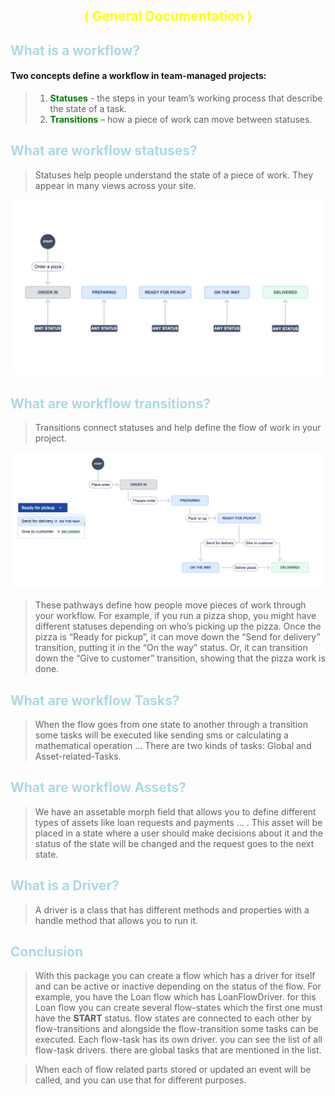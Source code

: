 <h2 align="center" style="color: yellow;">( General Documentation )</h2>

## <span style="color: lightblue;">What is a workflow?</span>

#### Two concepts define a workflow in team-managed projects:
>1. <b style="color:green;">Statuses</b> - the steps in your team’s working process that describe the state of a task.
>2. <b style="color:green;">Transitions</b> – how a piece of work can move between statuses.


## <span style="color: lightblue;">What are workflow statuses?</span>
>Statuses help people understand the state of a piece of work.
They appear in many views across your site.


[flow-status]: ../../images/flowStatuses.png
[![product-screenshot][flow-status]](https://example.com)

## <span style="color: lightblue;">What are workflow transitions?</span>
>Transitions connect statuses and help define the flow of work in your project.


[flow-transition]: ../../images/flowTransitions.png
[![product-screenshot][flow-transition]](https://example.com)

>These pathways define how people move pieces of work through your workflow.
For example, if you run a pizza shop, you might have different statuses depending on who’s picking up the pizza.
Once the pizza is “Ready for pickup”, it can move down the “Send for delivery” transition, putting it in the “On the way” status.
Or, it can transition down the “Give to customer” transition, showing that the pizza work is done.


## <span style="color: lightblue;">What are workflow Tasks?</span>
>When the flow goes from one state to another through a transition some tasks will be executed like sending sms or calculating a mathematical operation ...
There are two kinds of tasks: Global and Asset-related-Tasks.


## <span style="color: lightblue;">What are workflow Assets?</span>
>We have an assetable morph field that allows you to define different types of assets like loan requests and payments ... . This asset will be 
placed in a state where a user should make decisions about it and the status of the state will be changed and the request goes to the next state.


## <span style="color: lightblue;">What is a Driver?</span>
>A driver is a class that has different methods and properties with a handle method that allows you to run it.


## <span style="color: lightblue;">Conclusion</span>
>With this package you can create a flow which has a driver for itself and can be active or inactive depending on the status of the flow. For example, you 
have the Loan flow which has LoanFlowDriver. for this Loan flow you can create several flow-states which the first one must have the **START** status.
flow states are connected to each other by flow-transitions and alongside the flow-transition some tasks can be executed. Each flow-task has its own driver.
you can see the list of all flow-task drivers. there are global tasks that are mentioned in the list.

>When each of flow related parts stored or updated an event will be called, and you can use that for different purposes.
